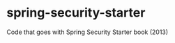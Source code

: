 spring-security-starter
=======================

Code that goes with Spring Security Starter book (2013)

